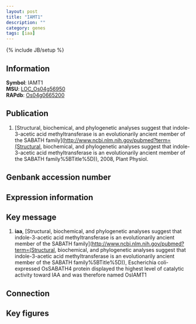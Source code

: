 ```yaml
---
layout: post
title: "IAMT1"
description: ""
category: genes
tags: [iaa]
---
```

{% include JB/setup %}

## Information
__Symbol__: IAMT1  
__MSU__: [LOC_Os04g56950](http://rice.plantbiology.msu.edu/cgi-bin/ORF_infopage.cgi?orf=LOC_Os04g56950)  
__RAPdb__: [Os04g0665200](http://rapdb.dna.affrc.go.jp/viewer/gbrowse_details/irgsp1?name=Os04g0665200)  

## Publication
1. [Structural, biochemical, and phylogenetic analyses suggest that indole-3-acetic acid methyltransferase is an evolutionarily ancient member of the SABATH family](http://www.ncbi.nlm.nih.gov/pubmed?term=(Structural, biochemical, and phylogenetic analyses suggest that indole-3-acetic acid methyltransferase is an evolutionarily ancient member of the SABATH family%5BTitle%5D)), 2008, Plant Physiol.

## Genbank accession number

## Expression information

## Key message
1. __iaa__, [Structural, biochemical, and phylogenetic analyses suggest that indole-3-acetic acid methyltransferase is an evolutionarily ancient member of the SABATH family](http://www.ncbi.nlm.nih.gov/pubmed?term=(Structural, biochemical, and phylogenetic analyses suggest that indole-3-acetic acid methyltransferase is an evolutionarily ancient member of the SABATH family%5BTitle%5D)),  Escherichia coli-expressed OsSABATH4 protein displayed the highest level of catalytic activity toward IAA and was therefore named OsIAMT1

## Connection

## Key figures


